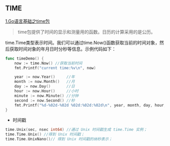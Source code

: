 ## TIME
[1.Go语言基础之time包](https://www.liwenzhou.com/posts/Go/go_time/)
>time包提供了时间的显示和测量用的函数。日历的计算采用的是公历。

time.Time类型表示时间。我们可以通过time.Now()函数获取当前的时间对象，然后获取时间对象的年月日时分秒等信息。示例代码如下：
```go
func timeDemo() {
    now := time.Now() //获取当前时间
    fmt.Printf("current time:%v\n", now)

    year := now.Year()     //年
    month := now.Month()   //月
    day := now.Day()       //日
    hour := now.Hour()     //小时
    minute := now.Minute() //分钟
    second := now.Second() //秒
    fmt.Printf("%d-%02d-%02d %02d:%02d:%02d\n", year, month, day, hour, minute, second)
}
```
+ 时间戳
```go
time.Unix(sec, nsec int64) //通过 Unix 时间戳生成 time.Time 实例；
time.Time.Unix() //得到 Unix 时间戳；
time.Time.UnixNano()// 得到 Unix 时间戳的纳秒表示；
```
